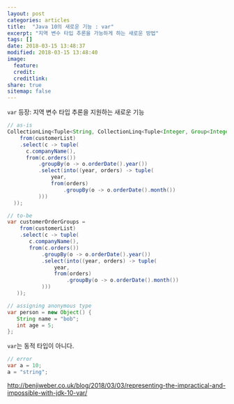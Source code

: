 ```yaml
---
layout: post
categories: articles
title:  "Java 10의 새로운 기능 : var"
excerpt: "지역 변수 타입 추론을 가능하게 하는 새로운 방법"
tags: []
date: 2018-03-15 13:48:37
modified: 2018-03-15 13:48:40
image: 
  feature:
  credit:
  creditlink:
share: true
sitemap: false
---
```


`var` 등장: 지역 변수 타입 추론을 지원하는 새로운 기능

```java
// as-is
CollectionLinq<Tuple<String, CollectionLinq<Tuple<Integer, Group<Integer, Order>>>>> customerOrderGroups =
    from(customerList)
    .select(c -> tuple(
      c.companyName(),
      from(c.orders())
          .groupBy(o -> o.orderDate().year())
          .select(into((year, orders) -> tuple(
              year,
              from(orders)
                  .groupBy(o -> o.orderDate().month())
          )))
  ));

// to-be
var customerOrderGroups =
    from(customerList)
    .select(c -> tuple(
       c.companyName(),
       from(c.orders())
           .groupBy(o -> o.orderDate().year())
           .select(into((year, orders) -> tuple(
               year,
               from(orders)
                   .groupBy(o -> o.orderDate().month())
           )))
   ));

// assigning anonymous type
var person = new Object() {
   String name = "bob";
   int age = 5;
};
```

`var`는 동적 타입이 아니다.

```java
// error
var a = 10;
a = "string";
```

http://benjiweber.co.uk/blog/2018/03/03/representing-the-impractical-and-impossible-with-jdk-10-var/

